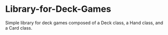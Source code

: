 # Library-for-Deck-Games
Simple library for deck games composed of a Deck class, a Hand class, and a Card class.
